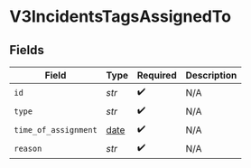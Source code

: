 # V3IncidentsTagsAssignedTo


## Fields

| Field                                                                | Type                                                                 | Required                                                             | Description                                                          |
| -------------------------------------------------------------------- | -------------------------------------------------------------------- | -------------------------------------------------------------------- | -------------------------------------------------------------------- |
| `id`                                                                 | *str*                                                                | :heavy_check_mark:                                                   | N/A                                                                  |
| `type`                                                               | *str*                                                                | :heavy_check_mark:                                                   | N/A                                                                  |
| `time_of_assignment`                                                 | [date](https://docs.python.org/3/library/datetime.html#date-objects) | :heavy_check_mark:                                                   | N/A                                                                  |
| `reason`                                                             | *str*                                                                | :heavy_check_mark:                                                   | N/A                                                                  |